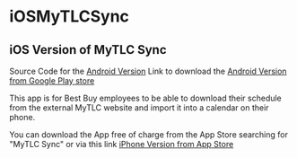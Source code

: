 iOSMyTLCSync
============

iOS Version of MyTLC Sync
--------------------------
Source Code for the [Android Version](https://github.com/ImDevinC/AndroidMyTLCSync)
Link to download the [Android Version from Google Play store](https://play.google.com/store/apps/details?id=com.layer8apps&hl=en)

This app is for Best Buy employees to be able to download their schedule from the external MyTLC website and import it into a calendar on their phone.

You can download the App free of charge from the App Store searching for "MyTLC Sync" or via this link [iPhone Version from App Store](https://itunes.apple.com/us/app/mytlc-sync-app/id908837958?ls=1&mt=8)
